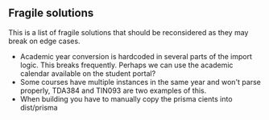 ## Fragile solutions
This is a list of fragile solutions that should be reconsidered as they may break on edge cases.
- Academic year conversion is hardcoded in several parts of the import logic. This breaks frequently. Perhaps we can use the academic calendar available on the student portal?
- Some courses have multiple instances in the same year and won't parse properly, TDA384 and TIN093 are two examples of this.
- When building you have to manually copy the prisma cients into dist/prisma